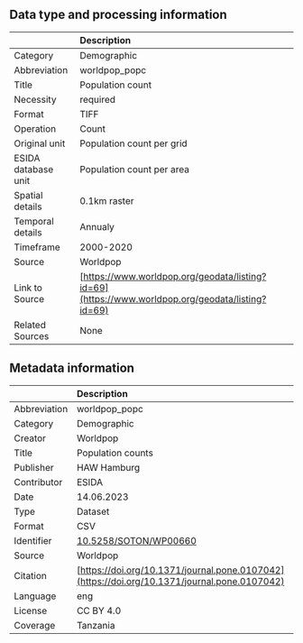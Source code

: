 ## Data type and processing information 

|                     | Description                                                                                      |
|:--------------------|:-------------------------------------------------------------------------------------------------|
| Category            | Demographic                                                                                      |
| Abbreviation        | worldpop_popc                                                                                    |
| Title               | Population count                                                                                 |
| Necessity           | required                                                                                         |
| Format              | TIFF                                                                                             |
| Operation           | Count                                                                                            |
| Original unit       | Population count per grid                                                                        |
| ESIDA database unit | Population count per area                                                                        |
| Spatial details     | 0.1km raster                                                                                     |
| Temporal details    | Annualy                                                                                          |
| Timeframe           | 2000-2020                                                                                        |
| Source              | Worldpop                                                                                         |
| Link to Source      | [https://www.worldpop.org/geodata/listing?id=69](https://www.worldpop.org/geodata/listing?id=69) |
| Related Sources     | None                                                                                             |

## Metadata information 

|              | Description                                                                                  |
|:-------------|:---------------------------------------------------------------------------------------------|
| Abbreviation | worldpop_popc                                                                                |
| Category     | Demographic                                                                                  |
| Creator      | Worldpop                                                                                     |
| Title        | Population counts                                                                            |
| Publisher    | HAW Hamburg                                                                                  |
| Contributor  | ESIDA                                                                                        |
| Date         | 14.06.2023                                                                                   |
| Type         | Dataset                                                                                      |
| Format       | CSV                                                                                          |
| Identifier   | [10.5258/SOTON/WP00660](https://doi.org/10.5258/SOTON/WP00660)                               |
| Source       | Worldpop                                                                                     |
| Citation     | [https://doi.org/10.1371/journal.pone.0107042](https://doi.org/10.1371/journal.pone.0107042) |
| Language     | eng                                                                                          |
| License      | CC BY 4.0                                                                                    |
| Coverage     | Tanzania                                                                                     |